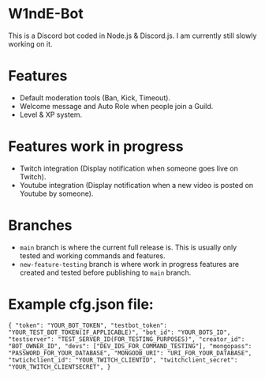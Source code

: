 # W1ndE-Bot
This is a Discord bot coded in Node.js & Discord.js. I am currently still slowly working on it.
# Features
- Default moderation tools (Ban, Kick, Timeout).
- Welcome message and Auto Role when people join a Guild.
- Level & XP system.
# Features work in progress
- Twitch integration (Display notification when someone goes live on Twitch).
- Youtube integration (Display notification when a new video is posted on Youtube by someone).
# Branches
- `main` branch is where the current full release is. This is usually only tested and working commands and features.
- `new-feature-testing` branch is where work in progress features are created and tested before publishing to `main` branch.
# Example cfg.json file:
`{
    "token": "YOUR_BOT_TOKEN",
    "testbot_token": "YOUR_TEST_BOT_TOKEN(IF_APPLICABLE)",
    "bot_id": "YOUR_BOTS_ID",
    "testserver": "TEST_SERVER_ID(FOR_TESTING_PURPOSES)",
    "creator_id": "BOT_OWNER_ID",
    "devs": ["DEV_IDS_FOR_COMMAND_TESTING"],
    "mongopass": "PASSWORD_FOR_YOUR_DATABASE",
    "MONGODB_URI": "URI_FOR_YOUR_DATABASE",
    "twtichclient_id": "YOUR_TWITCH_CLIENTID",
    "twitchclient_secret": "YOUR_TWITCH_CLIENTSECRET",
}`